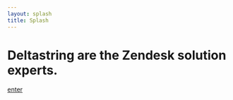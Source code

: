 ```yaml
---
layout: splash
title: Splash
---
```


<h1>Deltastring are the Zendesk solution experts.</h1>
<a class = "button" href="https://deltastring.com/about/">enter</a>